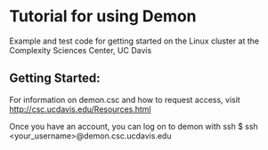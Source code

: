 # Tutorial for using Demon
Example and test code for getting started on the Linux cluster at the Complexity Sciences Center, UC Davis

## Getting Started:

For information on demon.csc and how to request access, visit http://csc.ucdavis.edu/Resources.html

Once you have an account, you can log on to demon with ssh
    $ ssh <your_username>@demon.csc.ucdavis.edu
